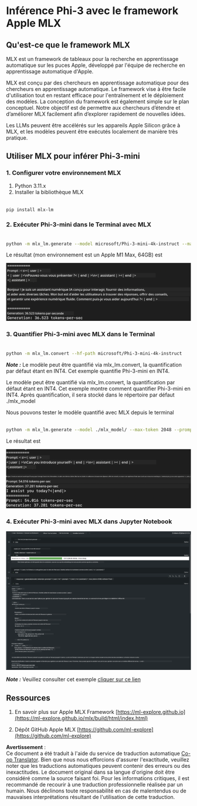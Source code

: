 <!--
CO_OP_TRANSLATOR_METADATA:
{
  "original_hash": "dcb656f3d206fc4968e236deec5d4384",
  "translation_date": "2025-05-07T14:37:02+00:00",
  "source_file": "md/01.Introduction/03/MLX_Inference.md",
  "language_code": "fr"
}
-->
# **Inférence Phi-3 avec le framework Apple MLX**

## **Qu'est-ce que le framework MLX**

MLX est un framework de tableaux pour la recherche en apprentissage automatique sur les puces Apple, développé par l'équipe de recherche en apprentissage automatique d'Apple.

MLX est conçu par des chercheurs en apprentissage automatique pour des chercheurs en apprentissage automatique. Le framework vise à être facile d'utilisation tout en restant efficace pour l'entraînement et le déploiement des modèles. La conception du framework est également simple sur le plan conceptuel. Notre objectif est de permettre aux chercheurs d’étendre et d’améliorer MLX facilement afin d’explorer rapidement de nouvelles idées.

Les LLMs peuvent être accélérés sur les appareils Apple Silicon grâce à MLX, et les modèles peuvent être exécutés localement de manière très pratique.

## **Utiliser MLX pour inférer Phi-3-mini**

### **1. Configurer votre environnement MLX**

1. Python 3.11.x  
2. Installer la bibliothèque MLX  


```bash

pip install mlx-lm

```

### **2. Exécuter Phi-3-mini dans le Terminal avec MLX**


```bash

python -m mlx_lm.generate --model microsoft/Phi-3-mini-4k-instruct --max-token 2048 --prompt  "<|user|>\nCan you introduce yourself<|end|>\n<|assistant|>"

```

Le résultat (mon environnement est un Apple M1 Max, 64GB) est

![Terminal](../../../../../translated_images/01.5cf57df8f7407cf9281c0237f4e69c3728b8817253aad0835d14108b07c83c88.fr.png)

### **3. Quantifier Phi-3-mini avec MLX dans le Terminal**


```bash

python -m mlx_lm.convert --hf-path microsoft/Phi-3-mini-4k-instruct

```

***Note :*** Le modèle peut être quantifié via mlx_lm.convert, la quantification par défaut étant en INT4. Cet exemple quantifie Phi-3-mini en INT4.

Le modèle peut être quantifié via mlx_lm.convert, la quantification par défaut étant en INT4. Cet exemple montre comment quantifier Phi-3-mini en INT4. Après quantification, il sera stocké dans le répertoire par défaut ./mlx_model

Nous pouvons tester le modèle quantifié avec MLX depuis le terminal


```bash

python -m mlx_lm.generate --model ./mlx_model/ --max-token 2048 --prompt  "<|user|>\nCan you introduce yourself<|end|>\n<|assistant|>"

```

Le résultat est

![INT4](../../../../../translated_images/02.7b188681a8eadbc111aba8d8006e4b3671788947a99a46329261e169dd2ec29f.fr.png)


### **4. Exécuter Phi-3-mini avec MLX dans Jupyter Notebook**


![Notebook](../../../../../translated_images/03.b9705a3a5aaa89f9eb0ca04c1a4565dfe4a5e8cc68604227d2eab149fef1d3c7.fr.png)

***Note :*** Veuillez consulter cet exemple [cliquer sur ce lien](../../../../../code/03.Inference/MLX/MLX_DEMO.ipynb)


## **Ressources**

1. En savoir plus sur Apple MLX Framework [https://ml-explore.github.io](https://ml-explore.github.io/mlx/build/html/index.html)

2. Dépôt GitHub Apple MLX [https://github.com/ml-explore](https://github.com/ml-explore)

**Avertissement** :  
Ce document a été traduit à l'aide du service de traduction automatique [Co-op Translator](https://github.com/Azure/co-op-translator). Bien que nous nous efforcions d'assurer l'exactitude, veuillez noter que les traductions automatiques peuvent contenir des erreurs ou des inexactitudes. Le document original dans sa langue d'origine doit être considéré comme la source faisant foi. Pour les informations critiques, il est recommandé de recourir à une traduction professionnelle réalisée par un humain. Nous déclinons toute responsabilité en cas de malentendus ou de mauvaises interprétations résultant de l'utilisation de cette traduction.